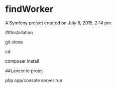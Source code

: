 findWorker
==========

A Symfony project created on July 8, 2015, 2:14 pm.

##Installation

git clone <projet>

cd <projet>

composer install

##Lancer le projet 

php app/console server:run

